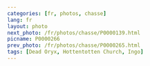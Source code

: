 ```yaml
---
categories: [fr, photos, chasse]
lang: fr
layout: photo
next_photo: /fr/photos/chasse/P0000139.html
picname: P0000266
prev_photo: /fr/photos/chasse/P0000265.html
tags: [Dead Oryx, Hottentotten Church, Ingo]
---
```

